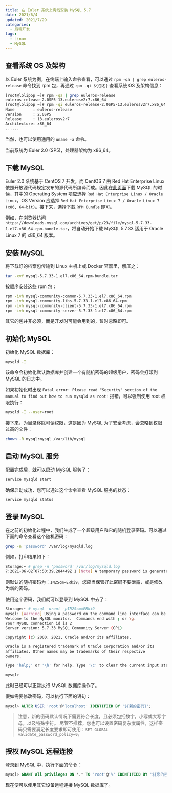```yaml
---
title: 在 Euler 系统上离线安装 MySQL 5.7
date: 2021/6/4
updated: 2021/7/29
categories:
  - 后端开发
tags:
  - Linux
  - MySQL
---
```


## 查看系统 OS 及架构

以 Euler 系统为例，在终端上输入命令查看，可以通过 `rpm -qa | grep euleros-release` 命令找到 rpm 包，再通过 `rpm -qi ${包名}` 查看系统 OS 及架构信息：

```bash
[root@lolipop ~]# rpm -qa | grep euleros-release
euleros-release-2.0SP5-13.eulerosv2r7.x86_64
[root@lolipop ~]# rpm -qi euleros-release-2.0SP5-13.eulerosv2r7.x86_64
Name        : euleros-release
Version     : 2.0SP5
Release     : 13.eulerosv2r7
Architecture: x86_64
......
```

当然，也可以使用通用的 `uname -a` 命令。

当前系统为 Euler 2.0 \(SP5\)，处理器架构为 x86_64。

## 下载 MySQL

Euler 2.0 系统基于 CentOS 7 开发，而 CentOS 7 由 Red Hat Enterprise Linux 依照开放源代码规定发布的源代码所编译而成。因此在[此页面](https://downloads.mysql.com/archives/community/)下载 MySQL 的时候，其中的 Operating System 项应选择 `Red Hat Enterprise Linux / Oracle Linux`，OS Version 应选择 `Red Hat Enterprise Linux 7 / Oracle Linux 7 (x86, 64-bit)`。接下来，选择下载 `RPM Bundle` 即可。

例如，在浏览器访问 `https://downloads.mysql.com/archives/get/p/23/file/mysql-5.7.33-1.el7.x86_64.rpm-bundle.tar`，将自动开始下载 MySQL 5.7.33 适用于 Oracle Linux 7 的 x86_64 版本。

## 安装 MySQL

将下载好的档案包传输到 Linux 主机上或 Docker 容器里，解压之：

```bash
tar -xvf mysql-5.7.33-1.el7.x86_64.rpm-bundle.tar
```

按顺序安装这些 rpm 包：

```bash
rpm -ivh mysql-community-common-5.7.33-1.el7.x86_64.rpm
rpm -ivh mysql-community-libs-5.7.33-1.el7.x86_64.rpm
rpm -ivh mysql-community-client-5.7.33-1.el7.x86_64.rpm
rpm -ivh mysql-community-server-5.7.33-1.el7.x86_64.rpm
```

其它的包并非必须，而是开发时可能会用到的，暂时忽略即可。

## 初始化 MySQL

初始化 MySQL 数据库：

```bash
mysqld -I
```

该命令会初始化默认数据库并创建一个有随机密码的超级用户，密码会打印到 MySQL 的日志中。

如果初始化时出现 `Fatal error: Please read "Security" section of the manual to find out how to run mysqld as root!` 报错，可以强制使用 root 权限执行：

```bash
mysqld -I --user=root
```

接下来，为目录移除可读权限，这是因为 MySQL 为了安全考虑，会忽略到权限过高的文件：

```bash
chown -R mysql:mysql /var/lib/mysql
```

## 启动 MySQL 服务

配置完成后，就可以启动 MySQL 服务了：

```bash
service mysqld start
```

确保启动成功，您可以通过这个命令查看 MySQL 服务的状态：

```bash
service mysqld status
```

## 登录 MySQL

在之前的初始化过程中，我们生成了一个超级用户和它的随机登录密码。可以通过下面的命令查看这个随机密码：

```bash
grep -n 'password' /var/log/mysqld.log
```

例如，打印结果如下：

```bash
Storage:~ # grep -n 'password' /var/log/mysqld.log
7:2021-06-02T07:50:39.284449Z 1 [Note] A temporary password is generated for root@localhost: IN2Scm=ERki9
```

则默认的随机密码为：`IN2Scm=ERki9`，您应当保管好此密码不要泄露，或是修改为新的密码。

使用这个密码，我们就可以登录到 MySQL 中去了：

```bash
Storage:~ # mysql -uroot -pIN2Scm=ERki9
mysql: [Warning] Using a password on the command line interface can be insecure.
Welcome to the MySQL monitor.  Commands end with ; or \g.
Your MySQL connection id is 2
Server version: 5.7.33 MySQL Community Server (GPL)

Copyright (c) 2000, 2021, Oracle and/or its affiliates.

Oracle is a registered trademark of Oracle Corporation and/or its
affiliates. Other names may be trademarks of their respective
owners.

Type 'help;' or '\h' for help. Type '\c' to clear the current input statement.

mysql>
```

此时已经可以正常执行 MySQL 数据库操作了。

假如需要修改密码，可以执行下面的语句：

```sql
mysql> ALTER USER 'root'@'localhost' IDENTIFIED BY '${新的密码}';
```

> 注意，新的密码默认情况下需要符合长度，且必须包括数字，小写或大写字母，以及特殊字符。
> 尽管不推荐，您也可以设置密码复杂度属性，这样密码只需要满足长度要求即可使用：`SET GLOBAL validate_password_policy=0;`

## 授权 MySQL 远程连接

登录到 MySQL 中，执行下面的命令：

```sql
mysql> GRANT all privileges ON *.* TO 'root'@'%' IDENTIFIED BY '${您的密码}';
```

现在便可以使用其它设备远程连接 MySQL 数据库了。
